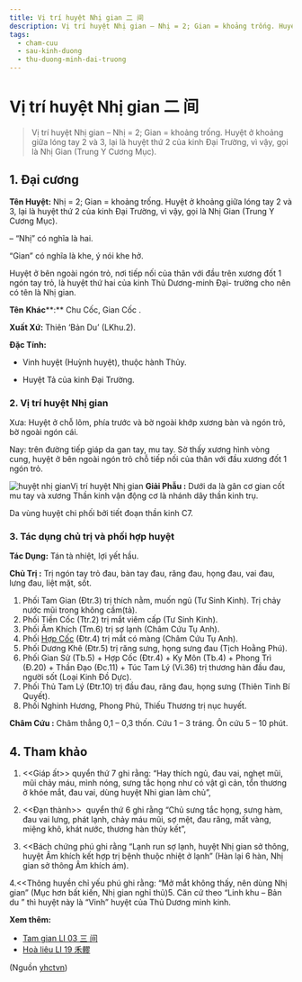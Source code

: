 ```yaml
---
title: Vị trí huyệt Nhị gian 二 间
description: Vị trí huyệt Nhị gian – Nhị = 2; Gian = khoảng trống. Huyệt ở khoảng giữa lóng tay 2 và 3, lại là huyệt thứ 2 của kinh Đại Trường, vì vậy, gọi là Nhị Gian (Trung Y Cương Mục).
tags:
  - cham-cuu
  - sau-kinh-duong
  - thu-duong-minh-dai-truong
---
```


# Vị trí huyệt Nhị gian 二 间 

> Vị trí huyệt Nhị gian – Nhị = 2; Gian = khoảng trống. Huyệt ở khoảng giữa lóng tay 2 và 3, lại là huyệt thứ 2 của kinh Đại Trường, vì vậy, gọi là Nhị Gian (Trung Y Cương Mục).

## **1. Đại cương**

**Tên Huyệt:** Nhị = 2; Gian = khoảng trống. Huyệt ở khoảng giữa lóng tay 2 và 3, lại là huyệt thứ 2 của kinh Đại Trường, vì vậy, gọi là Nhị Gian (Trung Y Cương Mục).

– “Nhị” có nghĩa là hai.

“Gian” có nghĩa là khe, ý nói khe hở.

Huyệt ở bên ngoài ngón trỏ, nơi tiếp nối của thân với đầu trên xương đốt 1 ngón tay trỏ, là huyệt thứ hai của kinh Thủ Dương-minh Đại- trường cho nên có tên là Nhị gian.

**Tên** **Khác****:** Chu Cốc, Gian Cốc .

**Xuất Xứ:** Thiên ‘Bản Du’ (LKhu.2).

**Đặc Tính:**

+ Vinh huyệt (Huỳnh huyệt), thuộc hành Thủy.

+ Huyệt Tả của kinh Đại Trường.

### **2. Vị trí huyệt Nhị gian**

Xưa: Huyệt ở chỗ lõm, phía trước và bờ ngoài khớp xương bàn và ngón trỏ, bờ ngoài ngón cái.

Nay: trên đường tiếp giáp da gan tay, mu tay. Sờ thấy xương hình vòng cung, huyệt ở bên ngoài ngón trỏ chỗ tiếp nối của thân với đầu xương đốt 1 ngón trỏ.

![huyệt nhị gian](/imgs/yhctvn/huyet-nhi-gian-2-300x169.jpg)Vị trí huyệt Nhị gian
**Giải Phẫu :** Dưới da là gân cơ gian cốt mu tay và xương Thần kinh vận động cơ là nhánh dây thần kinh trụ.

Da vùng huyệt chi phối bởi tiết đoạn thần kinh C7.

### **3. Tác dụng chủ trị và phối hợp huyệt**

**Tác Dụng:** Tán tà nhiệt, lợi yết hầu.

**Chủ Trị :** Trị ngón tay trỏ đau, bàn tay đau, răng đau, họng đau, vai đau, lưng đau, liệt mặt, sốt.

1. Phối Tam Gian (Đtr.3) trị thích nằm, muốn ngủ (Tư Sinh Kinh). Trị chảy nước mũi trong không cầm(tả).
2. Phối Tiền Cốc (Ttr.2) trị mắt viêm cấp (Tư Sinh Kinh).
3. Phối Âm Khích (Tm.6) trị sợ lạnh (Châm Cứu Tụ Anh).
4. Phối [Hợp Cốc](/yhctvn/huyet-hop-coc-%e5%90%88-%e8%b0%b7/) (Đtr.4) trị mắt có màng (Châm Cứu Tụ Anh).
5. Phối Dương Khê (Đtr.5) trị răng sưng, họng sưng đau (Tịch Hoằng Phú).
6. Phối Gian Sử (Tb.5) + Hợp Cốc (Đtr.4) + Ky Môn (Tb.4) + Phong Trì (Đ.20) + Thần Đạo (Đc.11) + Túc Tam Lý (Vi.36) trị thương hàn đầu đau, người sốt (Loại Kinh Đồ Dực).
7. Phối Thủ Tam Lý (Đtr.10) trị đầu đau, răng đau, họng sưng (Thiên Tinh Bí Quyết).
8. Phối Nghinh Hương, Phong Phủ, Thiếu Thương trị nục huyết.

**Châm Cứu :** Châm thẳng 0,1 – 0,3 thốn. Cứu 1 – 3 tráng. Ôn cứu 5 – 10 phút.

## 4. Tham khảo

1. <<Giáp ất>> quyển thứ 7 ghi rằng: “Hay thích ngủ, đau vai, nghẹt mũi, mũi chảy máu, mình nóng, sưng tắc họng như có vật gì cản, tổn thương ở khóe mắt, đau vai, dùng huyệt Nhi gian làm chủ”,

2. <<Đạn thành>>  quyển thứ 6 ghi rằng “Chủ sưng tắc họng, sưng hàm, đau vai lưng, phát lạnh, chảy máu mũi, sợ mệt, đau răng, mất vàng, miệng khô, khát nước, thương hàn thủy kết”,

3. <<Bách chứng phú ghi rằng “Lạnh run sợ lạnh, huyệt Nhị gian sở thông, huyệt Âm khích kết hợp trị bệnh thuộc nhiệt ở lạnh” (Hàn lại 6 hàn, Nhị gian sở thông Âm khích ám).

4.<<Thông huyền chỉ yếu phú ghi rằng: “Mở mắt không thấy, nên dùng Nhị gian” (Mục hơn bất kiến, Nhị gian nghỉ thủ)5. Căn cứ theo “Linh khu – Bản du ” thì huyệt này là “Vinh” huyệt của Thủ Dương minh kinh.

**Xem thêm:**

* [Tam gian LI 03 三 间](/yhctvn/huyet-tam-gian-%e4%b8%89-%e9%97%b4/)
* [Hoà liêu LI 19 禾髎](/yhctvn/huyet-hoa-lieu-%e7%a6%be-%e9%ab%8e/)

(Nguồn <a href="https://yhctvn.com/huyet-nhi-gian-二-间/" target="_blank">yhctvn</a>)
